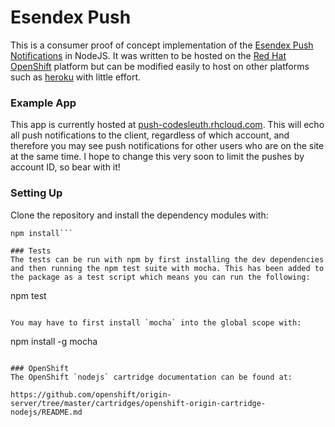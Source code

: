 # Esendex Push

This is a consumer proof of concept implementation of the [Esendex Push Notifications](http://developers.esendex.com/APIs/Push-Notifications) in NodeJS.
It was written to be hosted on the [Red Hat OpenShift](https://www.openshift.com/) platform but can be modified easily to host on other platforms such as [heroku](https://www.heroku.com) with little effort.

### Example App
This app is currently hosted at [push-codesleuth.rhcloud.com](http://push-codesleuth.rhcloud.com). This will echo all push notifications to the client, regardless of which account, and therefore you may see push notifications for other users who are on the site at the same time. I hope to change this very soon to limit the pushes by account ID, so bear with it!

### Setting Up
Clone the repository and install the dependency modules with:
```
npm install```

### Tests
The tests can be run with npm by first installing the dev dependencies and then running the npm test suite with mocha. This has been added to the package as a test script which means you can run the following:
```
npm test
```

You may have to first install `mocha` into the global scope with:
```
npm install -g mocha
```

### OpenShift
The OpenShift `nodejs` cartridge documentation can be found at:

https://github.com/openshift/origin-server/tree/master/cartridges/openshift-origin-cartridge-nodejs/README.md

